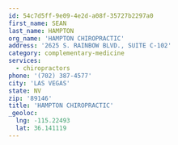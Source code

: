 ```yaml
---
id: 54c7d5ff-9e09-4e2d-a08f-35727b2297a0
first_name: SEAN
last_name: HAMPTON
org_name: 'HAMPTON CHIROPRACTIC'
address: '2625 S. RAINBOW BLVD., SUITE C-102'
category: complementary-medicine
services:
  - chiropractors
phone: '(702) 387-4577'
city: 'LAS VEGAS'
state: NV
zip: '89146'
title: 'HAMPTON CHIROPRACTIC'
_geoloc:
  lng: -115.22493
  lat: 36.141119
---
```

